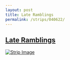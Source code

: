 ```yaml
---
layout: post
title: Late Ramblings
permalink: /strips/040622/
---
```


## [Late Ramblings](/strips/040622/)

<a href='../images/ph040622.gif'><img src='../images/ph040622.gif' alt='Strip Image' /></a>


<!-- include copyright-strip.html -->